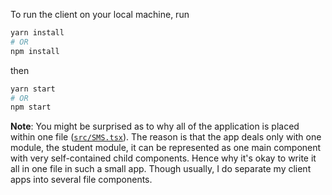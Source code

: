 To run the client on your local machine, run

```sh
yarn install
# OR
npm install
```

then

```sh
yarn start
# OR
npm start
```

**Note**: You might be surprised as to why all of the application is placed within one file ([`src/SMS.tsx`](https://github.com/obadakhalili/SMS/blob/main/client/src/SMS.tsx)). The reason is that the app deals only with one module, the student module, it can be represented as one main component with very self-contained child components. Hence why it's okay to write it all in one file in such a small app. Though usually, I do separate my client apps into several file components.

